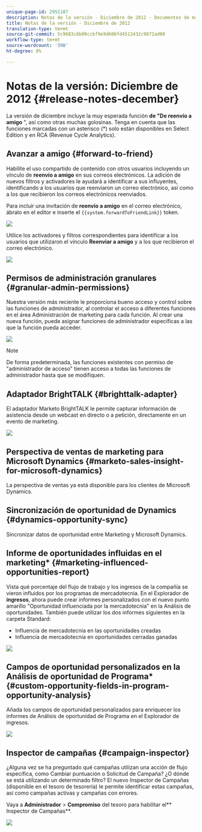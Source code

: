```yaml
---
unique-page-id: 2951107
description: Notas de la versión - Diciembre de 2012 - Documentos de marketing - Documentación del producto
title: Notas de la versión - Diciembre de 2012
translation-type: tm+mt
source-git-commit: 5c9683c6b00ccbf9e9d606fd4513432c9872ad00
workflow-type: tm+mt
source-wordcount: '398'
ht-degree: 0%

---
```



# Notas de la versión: Diciembre de 2012 {#release-notes-december}

La versión de diciembre incluye la muy esperada función **de &quot;De reenvío a amigo** &quot;, así como otras muchas golosinas. Tenga en cuenta que las funciones marcadas con un asterisco (*) solo están disponibles en Select Edition y en RCA (Revenue Cycle Analytics).

## Avanzar a amigo {#forward-to-friend}

Habilite el uso compartido de contenido con otros usuarios incluyendo un vínculo de **reenvío a amigo** en sus correos electrónicos. La adición de nuevos filtros y activadores le ayudará a identificar a sus influyentes, identificando a los usuarios que reenviaron un correo electrónico, así como a los que recibieron los correos electrónicos reenviados.

Para incluir una invitación de **reenvío a amigo** en el correo electrónico, ábralo en el editor e inserte el `{{system.forwardToFriendLink}}` token.

![](assets/image2014-9-23-10-3a50-3a45.png)

Utilice los activadores y filtros correspondientes para identificar a los usuarios que utilizaron el vínculo **Reenviar a amigo** y a los que recibieron el correo electrónico.

![](assets/image2014-9-23-10-3a50-3a56.png)

## Permisos de administración granulares {#granular-admin-permissions}

Nuestra versión más reciente le proporciona bueno acceso y control sobre las funciones de administrador, al controlar el acceso a diferentes funciones en el área Administración de marketing para cada función. Al crear una nueva función, puede asignar funciones de administrador específicas a las que la función pueda acceder.

![](assets/image2014-9-23-10-3a51-3a18.png)

>[!NOTE]
>
>De forma predeterminada, las funciones existentes con permiso de &quot;administrador de acceso&quot; tienen acceso a todas las funciones de administrador hasta que se modifiquen.

## Adaptador BrightTALK {#brighttalk-adapter}

El adaptador Marketo BrightTALK le permite capturar información de asistencia desde un webcast en directo o a petición, directamente en un evento de marketing.

![](assets/image2014-9-23-10-3a51-3a31.png)

## Perspectiva de ventas de marketing para Microsoft Dynamics {#marketo-sales-insight-for-microsoft-dynamics}

La perspectiva de ventas ya está disponible para los clientes de Microsoft Dynamics.

## Sincronización de oportunidad de Dynamics {#dynamics-opportunity-sync}

Sincronizar datos de oportunidad entre Marketing y Microsoft Dynamics.

## Informe de oportunidades influidas en el marketing* {#marketing-influenced-opportunities-report}

Vista qué porcentaje del flujo de trabajo y los ingresos de la compañía se vieron influidos por los programas de mercadotecnia. En el Explorador de **ingresos**, ahora puede crear informes personalizados con el nuevo punto amarillo &quot;Oportunidad influenciada por la mercadotecnia&quot; en la Análisis de oportunidades. También puede utilizar los dos informes siguientes en la carpeta Standard:

* Influencia de mercadotecnia en las oportunidades creadas
* Influencia de mercadotecnia en oportunidades cerradas ganadas

![](assets/image2014-9-23-10-3a52-3a11.png)

## Campos de oportunidad personalizados en la Análisis de oportunidad de Programa* {#custom-opportunity-fields-in-program-opportunity-analysis}

Añada los campos de oportunidad personalizados para enriquecer los informes de Análisis de oportunidad de Programa en el Explorador de ingresos.

![](assets/image2014-9-23-10-3a52-3a23.png)

## Inspector de campañas {#campaign-inspector}

¿Alguna vez se ha preguntado qué campañas utilizan una acción de flujo específica, como Cambiar puntuación o Solicitud de Campaña? ¿O dónde se está utilizando un determinado filtro? El nuevo Inspector de Campañas (disponible en el tesoro de tesorería) le permite identificar estas campañas, así como campañas activas y campañas con errores.

Vaya a **Administrador** > **Compromiso** del tesoro para habilitar el** Inspector de Campañas**.

![](assets/image2014-9-23-10-3a52-3a39.png)

